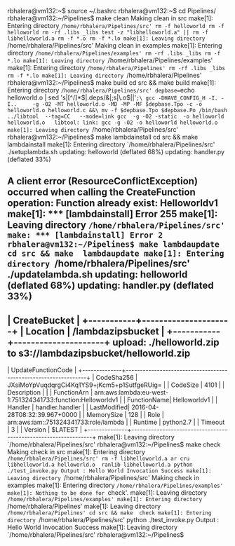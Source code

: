 rbhalera@vm132:~$ source ~/.bashrc
rbhalera@vm132:~$ cd Pipelines/
rbhalera@vm132:~/Pipelines$ make clean
Making clean in src
make[1]: Entering directory `/home/rbhalera/Pipelines/src'
 rm -f helloworld
 rm -f helloworld
rm -rf .libs _libs
test -z "libhelloworld.a" || rm -f libhelloworld.a
rm -f *.o
rm -f *.lo
make[1]: Leaving directory `/home/rbhalera/Pipelines/src'
Making clean in examples
make[1]: Entering directory `/home/rbhalera/Pipelines/examples'
rm -rf .libs _libs
rm -f *.lo
make[1]: Leaving directory `/home/rbhalera/Pipelines/examples'
make[1]: Entering directory `/home/rbhalera/Pipelines'
rm -rf .libs _libs
rm -f *.lo
make[1]: Leaving directory `/home/rbhalera/Pipelines'
rbhalera@vm132:~/Pipelines$ make build
cd src && make  build
make[1]: Entering directory `/home/rbhalera/Pipelines/src'
depbase=`echo helloworld.o | sed 's|[^/]*$|.deps/&|;s|\.o$||'`;\
	gcc -DHAVE_CONFIG_H -I. -I..     -g -O2 -MT helloworld.o -MD -MP -MF $depbase.Tpo -c -o helloworld.o helloworld.c &&\
	mv -f $depbase.Tpo $depbase.Po
/bin/bash ../libtool  --tag=CC   --mode=link gcc  -g -O2 -static  -o helloworld helloworld.o  
libtool: link: gcc -g -O2 -o helloworld helloworld.o 
make[1]: Leaving directory `/home/rbhalera/Pipelines/src'
rbhalera@vm132:~/Pipelines$ make lambdainstall
cd src && make  lambdainstall
make[1]: Entering directory `/home/rbhalera/Pipelines/src'
./setuplambda.sh
updating: helloworld (deflated 68%)
updating: handler.py (deflated 33%)

A client error (ResourceConflictException) occurred when calling the CreateFunction operation: Function already exist: Helloworldv1
make[1]: *** [lambdainstall] Error 255
make[1]: Leaving directory `/home/rbhalera/Pipelines/src'
make: *** [lambdainstall] Error 2
rbhalera@vm132:~/Pipelines$ make lambdaupdate
cd src && make  lambdaupdate
make[1]: Entering directory `/home/rbhalera/Pipelines/src'
./updatelambda.sh
updating: helloworld (deflated 68%)
updating: handler.py (deflated 33%)
-----------------------------------
|          CreateBucket           |
+-----------+---------------------+
|  Location |  /lambdazipsbucket  |
+-----------+---------------------+
upload: ./helloworld.zip to s3://lambdazipsbucket/helloworld.zip
---------------------------------------------------------------------------------
|                              UpdateFunctionCode                               |
+--------------+----------------------------------------------------------------+
|  CodeSha256  |  JXsiMoYpVuqdqrgCi4Kq1YS9+jKcm5+p1SutfgeRUig=                  |
|  CodeSize    |  4101                                                          |
|  Description |                                                                |
|  FunctionArn |  arn:aws:lambda:eu-west-1:751324341733:function:Helloworldv1   |
|  FunctionName|  Helloworldv1                                                  |
|  Handler     |  handler.handler                                               |
|  LastModified|  2016-04-28T08:32:39.967+0000                                  |
|  MemorySize  |  128                                                           |
|  Role        |  arn:aws:iam::751324341733:role/lambda                         |
|  Runtime     |  python2.7                                                     |
|  Timeout     |  3                                                             |
|  Version     |  $LATEST                                                       |
+--------------+----------------------------------------------------------------+
make[1]: Leaving directory `/home/rbhalera/Pipelines/src'
rbhalera@vm132:~/Pipelines$ make check
Making check in src
make[1]: Entering directory `/home/rbhalera/Pipelines/src'
rm -f libhelloworld.a
ar cru libhelloworld.a helloworld.o 
ranlib libhelloworld.a
python ./test_invoke.py
Output : Hello World
Invocation Success
make[1]: Leaving directory `/home/rbhalera/Pipelines/src'
Making check in examples
make[1]: Entering directory `/home/rbhalera/Pipelines/examples'
make[1]: Nothing to be done for `check'.
make[1]: Leaving directory `/home/rbhalera/Pipelines/examples'
make[1]: Entering directory `/home/rbhalera/Pipelines'
make[1]: Leaving directory `/home/rbhalera/Pipelines'
cd src && make  check
make[1]: Entering directory `/home/rbhalera/Pipelines/src'
python ./test_invoke.py
Output : Hello World
Invocation Success
make[1]: Leaving directory `/home/rbhalera/Pipelines/src'
rbhalera@vm132:~/Pipelines$ 
